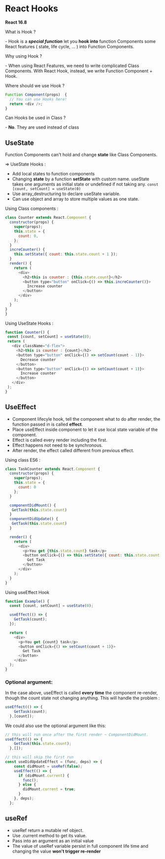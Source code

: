 # React Hooks
**React 16.8**

What is Hook ?

\- Hook is a ***special function*** let you **hook into** function Components some React features ( state, life cycle, ... ) into Function Components.

Why using Hook ?

\- When using React Features, we need to write complicated Class Components. With React Hook, instead, we write Function Component + Hook.

Where should we use Hook ?

```javaScript
Function Component(props)  {
  // You can use Hooks here!
  return <div />;
}
```
Can Hooks be used in Class ?

\- **No**. They are used instead of class
## UseState

Function Components can't hold and change **state** like Class Components.

 => UseState Hooks :
 - Add local states to function components
 - Changing **state** by a function **setState** with custom name. useState takes one arguments as initial state or undefined if not taking any. ```const [count, setCount] = useState(0)```
 - Use array_destructuring to declare useState variable.
 - Can use object and array to store multiple values as one state.

Using Class components :

```javascript
class Counter extends React.Component {
  constructor(props) {
    super(props);
    this.state = {
      count: 0,
    };
  }
  increCounter() {
    this.setState({ count: this.state.count + 1 });
  }
  render() {
    return (
      <div>
        <h2>this is counter : {this.state.count}</h2>
        <button type="button" onClick={() => this.increCounter()}>
          Increase counter
        </button>
      </div>
    );
  }
}
}
 ```

Using UseState Hooks :
 ```javascript
 function Counter() {
  const [count, setCount] = useState(0);
  return (
    <div className="d-flex">
      <h2>this is counter : {count}</h2>
      <button type="button" onClick={() => setCount(count - 1)}>
        Decrease counter
      </button>
      <button type="button" onClick={() => setCount(count + 1)}>
        Increase counter
      </button>
    </div>
  );
}
 ```
## UseEffect

- Component lifecyle hook, tell the component what to do after render, the function passed in is called **effect**.
- Place useEffect inside component to let it use local state variable of the component.
- Effect is called every render including the first.
- Effect happens not need to be synchronous.
- After render, the effect called different from previous effect.


Using class ES6 :

```javascript
class TaskCounter extends React.Component {
  constructor(props) {
    super(props);
    this.state = {
      count: 0
    };
  }

  componentDidMount() {
   GetTask(this.state.count)
  }
  componentDidUpdate() {
   GetTask(this.state.count)
  }

  render() {
    return (
      <div>
        <p>You get {this.state.count} task</p>
        <button onClick={() => this.setState({ count: this.state.count + 1 })}>
          Get Task
        </button>
      </div>
    );
  }
}
```

Using useEffect Hook

```javascript
function Example() {
  const [count, setCount] = useState(0);

  useEffect(() => {
    GetTask(count);
  });

  return (
    <div>
      <p>You get {count} task</p>
      <button onClick={() => setCount(count + 1)}>
        Get Task
      </button>
    </div>
  );
}
```
### Optional argument:

In the case above, useEffect is called **every time** the component re-render, though the count state not changing anything. This will handle the problem :

```javascript
useEffect(() => {
    GetTask(count);
  },[count]);
```

We could also use the optional argument like this: 

```javascript
// this will run once after the first render ~ ComponentDidMount.
useEffect(() => {
    GetTask(this.state.count);
  },[]);
```

```javascript
// this will skip the first run
const useDidUpdateEffect = (func, deps) => {
    const didMount = useRef(false);
    useEffect(() => {
      if (didMount.current) {
        func();
      } else {
        didMount.current = true;
      }
    }, deps);
  };
```

## useRef

- useRef return a mutable ref object.
- Use .current method to get its value.
- Pass into an argument as an initial value
- The value of useRef variable persist in full component life time and changing the value **won't trigger re-render**